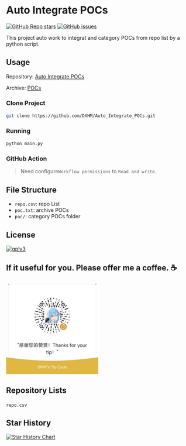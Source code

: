 # Auto Integrate POCs
<a href="https://github.com/dxhm/Auto_Integrate_POCs/stargazers"><img alt="GitHub Repo stars" src="https://img.shields.io/github/stars/dxhm/Auto_Integrate_POCs?color=yellow&logo=riseup&logoColor=yellow&style=flat-square"></a>
<a href="https://github.com/dxhm/Auto_Integrate_POCs/issues"><img alt="GitHub issues" src="https://img.shields.io/github/issues/adysec/nuclei_poc?color=red&style=flat-square"></a>

This project auto work to integrat and category POCs from repo list by a python script.


## Usage


Repository: [Auto Integrate POCs](https://github.com/DXHM/Auto_Integrate_POCs)

Archive: [POCs](/poc)

### Clone Project


```bash
git clone https://github.com/DXHM/Auto_Integrate_POCs.git
```



### Running 


```bash
python main.py
```

### GitHub Action

> Need configure`Workflow permissions` to `Read and write`.

## File Structure

- `repo.csv`: repo List
- `poc.txt`: archive POCs
- `poc/`: category POCs folder

## License
[![gplv3](https://www.gnu.org/graphics/gplv3-or-later.png)](https://www.gnu.org/licenses/gpl-3.0.txt)

## If it useful for you. Please offer me a coffee. ☕
<img src="https://raw.githubusercontent.com/DXHM/DXHM/main/tipcode.jpg" title="tipcode" height="50%" width="50%">

## Repository Lists
 `repo.csv` 

## Star History

[![Star History Chart](https://api.star-history.com/svg?repos=DXHM/Auto_Integrate_POCs&type=Date)](https://star-history.com/#DXHM/Auto_Integrate_POCs&Date)